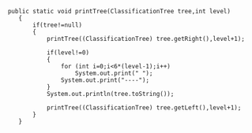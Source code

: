 ﻿```
 public static void printTree(ClassificationTree tree,int level)
    {
        if(tree!=null)
        {
            printTree((ClassificationTree) tree.getRight(),level+1);

            if(level!=0)
            {
                for (int i=0;i<6*(level-1);i++)
                    System.out.print(" ");
                System.out.print("----");
            }
            System.out.println(tree.toString());

            printTree((ClassificationTree) tree.getLeft(),level+1);
        }
    }
```
